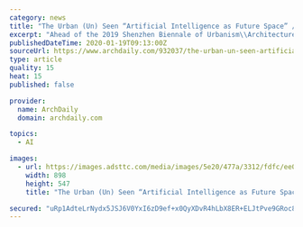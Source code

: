 ```yaml
---
category: news
title: "The Urban (Un) Seen “Artificial Intelligence as Future Space” / Bettina Zerza for the Shenzhen Biennale (UABB) 2019"
excerpt: "Ahead of the 2019 Shenzhen Biennale of Urbanism\\Architecture (UABB), titled \"Urban Interactions,\" ArchDaily is working with the curators of the \"Eyes of the City\" section at the Biennial to stimulate a discussion on how new technologies – and Artificial Intelligence in particular – might impact architecture and urban life. Here you can read ..."
publishedDateTime: 2020-01-19T09:13:00Z
sourceUrl: https://www.archdaily.com/932037/the-urban-un-seen-artificial-intelligence-as-future-space-bettina-zerza-for-the-shenzhen-biennale-uabb-2019/
type: article
quality: 15
heat: 15
published: false

provider:
  name: ArchDaily
  domain: archdaily.com

topics:
  - AI

images:
  - url: https://images.adsttc.com/media/images/5e20/477a/3312/fdfc/ee00/0012/large_jpg/Z_01B_jpg.jpg?1579173749
    width: 898
    height: 547
    title: "The Urban (Un) Seen “Artificial Intelligence as Future Space” / Bettina Zerza for the Shenzhen Biennale (UABB) 2019"

secured: "uRp1AdteLrNydx5JSJ6V0YxI6zD9ef+x0QyXDvR4hLbX8ER+ELJtPve9GRoc8Xj/3AS6UT+T301e0l6ibqgoPtlX9oRBJE+EDC5tCadAylprZeKKPKQeS9PRMfyydcc/r16BG3gLsHcaYy11nlt0u47hZ2CuEg69RJR5BTZfwuOWYOcZNMY6Bw8mlERa438IhmA9kLsZDGCBiLcwDzIajVR/PWrmmdcj4zGBqfnYFZYCug9u205zKCoiNUVyqKU+cOxnceMX3/FtVCK/jn7Kytr6Soq6NQaiAmQe6JCXtKI=;+Nk5Sg5VDaMYwvyIAI+KPA=="
---
```



